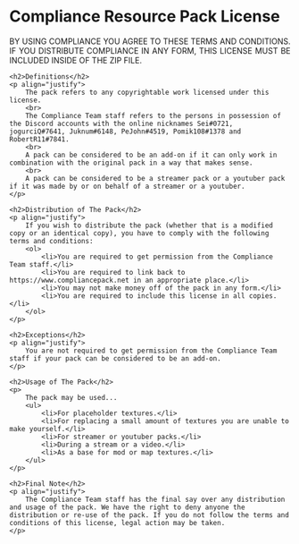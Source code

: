 <div id="English">
	<h1>Compliance Resource Pack License</h1>
	<p align="justify">
		BY USING COMPLIANCE YOU AGREE TO THESE TERMS AND CONDITIONS. IF YOU DISTRIBUTE COMPLIANCE IN ANY FORM, THIS LICENSE MUST BE INCLUDED INSIDE OF THE ZIP FILE.
	</p>

	<h2>Definitions</h2>
	<p align="justify">
		The pack refers to any copyrightable work licensed under this license.
		<br>
		The Compliance Team staff refers to the persons in possession of the Discord accounts with the online nicknames Sei#0721, jogurciQ#7641, Juknum#6148, PeJohn#4519, Pomik108#1378 and RobertR11#7841.
		<br>
		A pack can be considered to be an add-on if it can only work in combination with the original pack in a way that makes sense.
		<br>
		A pack can be considered to be a streamer pack or a youtuber pack if it was made by or on behalf of a streamer or a youtuber.
	</p>

	<h2>Distribution of The Pack</h2>
	<p align="justify">
		If you wish to distribute the pack (whether that is a modified copy or an identical copy), you have to comply with the following terms and conditions:
		<ol>
			<li>You are required to get permission from the Compliance Team staff.</li>
			<li>You are required to link back to https://www.compliancepack.net in an appropriate place.</li>
			<li>You may not make money off of the pack in any form.</li>
			<li>You are required to include this license in all copies.</li>
		</ol>
	</p>

	<h2>Exceptions</h2>
	<p align="justify">
		You are not required to get permission from the Compliance Team staff if your pack can be considered to be an add-on.
	</p>

	<h2>Usage of The Pack</h2>
	<p>
		The pack may be used...
		<ul>
			<li>For placeholder textures.</li>
			<li>For replacing a small amount of textures you are unable to make yourself.</li>
			<li>For streamer or youtuber packs.</li>
			<li>During a stream or a video.</li>
			<li>As a base for mod or map textures.</li>
		</ul>
	</p>

	<h2>Final Note</h2>
	<p align="justify">
		The Compliance Team staff has the final say over any distribution and usage of the pack. We have the right to deny anyone the distribution or re-use of the pack. If you do not follow the terms and conditions of this license, legal action may be taken.
	</p>
</div>